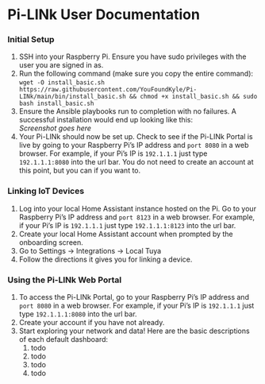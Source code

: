 # Pi-LINk User Documentation
### Initial Setup
  1. SSH into your Raspberry Pi. Ensure you have sudo privileges with the user you are signed in as.
  2. Run the following command (make sure you copy the entire command):  
  ```wget -O install_basic.sh https://raw.githubusercontent.com/YouFoundKyle/Pi-LINk/main/bin/install_basic.sh && chmod +x install_basic.sh && sudo bash install_basic.sh```
  3. Ensure the Ansible playbooks run to completion with no failures. A successful installation would end up looking like this:  
  *Screenshot goes here*
  4. Your Pi-LINk should now be set up. Check to see if the Pi-LINk Portal is live by going to your Raspberry Pi’s IP address and ```port 8080``` in a web browser.
  For example, if your Pi’s IP is ```192.1.1.1``` just type ```192.1.1.1:8080``` into the url bar. You do not need to create an account at this point, but you can if you want to.
  
### Linking IoT Devices
  1. Log into your local Home Assistant instance hosted on the Pi. Go to your Raspberry Pi’s IP address and ```port 8123``` in a web browser.
  For example, if your Pi’s IP is ```192.1.1.1``` just type ```192.1.1.1:8123``` into the url bar.  
  2. Create your local Home Assistant account when prompted by the onboarding screen.
  3. Go to Settings -> Integrations -> Local Tuya
  4. Follow the directions it gives you for linking a device.

### Using the Pi-LINk Web Portal
  1. To access the Pi-LINk Portal, go to your Raspberry Pi’s IP address and ```port 8080``` in a web browser.
  For example, if your Pi’s IP is ```192.1.1.1``` just type ```192.1.1.1:8080``` into the url bar.
  2. Create your account if you have not already.
  3. Start exploring your network and data! Here are the basic descriptions of each default dashboard:
      1. todo 
      2. todo
      3. todo
      4. todo
